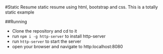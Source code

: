 #Static Resume
static resume using html, bootstrap and css. This is a totally static example

##Running
* Clone the repository and cd to it
* run `npm i -g http-server` to install http-server
* run `http-server` to start the server
* open your browser and navigate to http:localhost:8080